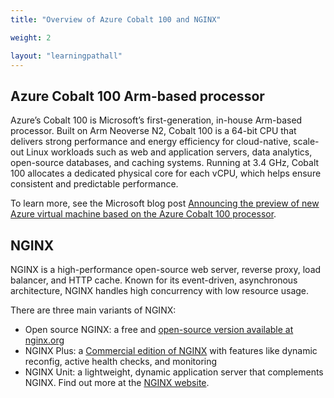 ```yaml
---
title: "Overview of Azure Cobalt 100 and NGINX"

weight: 2

layout: "learningpathall"
---
```


## Azure Cobalt 100 Arm-based processor

Azure’s Cobalt 100 is Microsoft’s first-generation, in-house Arm-based processor. Built on Arm Neoverse N2, Cobalt 100 is a 64-bit CPU that delivers strong performance and energy efficiency for cloud-native, scale-out Linux workloads such as web and application servers, data analytics, open-source databases, and caching systems. Running at 3.4 GHz, Cobalt 100 allocates a dedicated physical core for each vCPU, which helps ensure consistent and predictable performance.

To learn more, see the Microsoft blog post [Announcing the preview of new Azure virtual machine based on the Azure Cobalt 100 processor](https://techcommunity.microsoft.com/blog/azurecompute/announcing-the-preview-of-new-azure-vms-based-on-the-azure-cobalt-100-processor/4146353).

## NGINX

NGINX is a high-performance open-source web server, reverse proxy, load balancer, and HTTP cache. Known for its event-driven, asynchronous architecture, NGINX handles high concurrency with low resource usage.

There are three main variants of NGINX:
- Open source NGINX: a free and [open-source version available at nginx.org](https://nginx.org)
- NGINX Plus: a [Commercial edition of NGINX](https://www.nginx.com/products/nginx/) with features like dynamic reconfig, active health checks, and monitoring
- NGINX Unit: a lightweight, dynamic application server that complements NGINX. Find out more at the [NGINX website](https://unit.nginx.org/).
